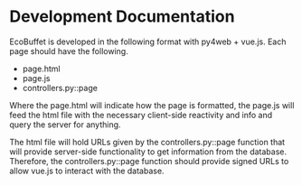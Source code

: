 # Development Documentation
EcoBuffet is developed in the following format with py4web + vue.js.
Each page should have the following.
- page.html
- page.js
- controllers.py::page

Where the page.html will indicate how the page is formatted, the page.js will feed the html file
with the necessary client-side reactivity and info and query the server for anything.

The html file will hold URLs given by the controllers.py::page function that will provide server-side
functionality to get information from the database. Therefore, the controllers.py::page function should
provide signed URLs to allow vue.js to interact with the database.